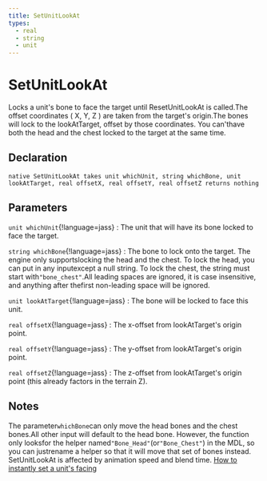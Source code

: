 ```yaml
---
title: SetUnitLookAt
types:
  - real
  - string
  - unit
---
```


# SetUnitLookAt
Locks a unit's bone to face the target until ResetUnitLookAt is called.The offset coordinates ( X, Y, Z ) are taken from the target's origin.The bones will lock to the lookAtTarget, offset by those coordinates. You can'thave both the head and the chest locked to the target at the same time.

## Declaration

```jass
native SetUnitLookAt takes unit whichUnit, string whichBone, unit lookAtTarget, real offsetX, real offsetY, real offsetZ returns nothing
```

## Parameters
`unit whichUnit`{!language=jass}
: The unit that will have its bone locked to face the target.

`string whichBone`{!language=jass}
: The bone to lock onto the target. The engine only supportslocking the head and the chest. To lock the head, you can put in any inputexcept a null string. To lock the chest, the string must start with`"bone_chest"`.All leading spaces are ignored, it is case insensitive, and anything after thefirst non-leading space will be ignored.

`unit lookAtTarget`{!language=jass}
: The bone will be locked to face this unit.

`real offsetX`{!language=jass}
: The x-offset from lookAtTarget's origin point.

`real offsetY`{!language=jass}
: The y-offset from lookAtTarget's origin point.

`real offsetZ`{!language=jass}
: The z-offset from lookAtTarget's origin point (this already factors in the terrain Z).

## Notes 
The parameter`whichBone`can only move the head bones and the chest bones.All other input will default to the head bone. However, the function only looksfor the helper named`"Bone_Head"`(or`"Bone_Chest"`) in the MDL, so you can justrename a helper so that it will move that set of bones instead.
SetUnitLookAt is affected by animation speed and blend time.
[How to instantly set a unit's facing](http://www.wc3c.net/showthread.php?t=105830)
